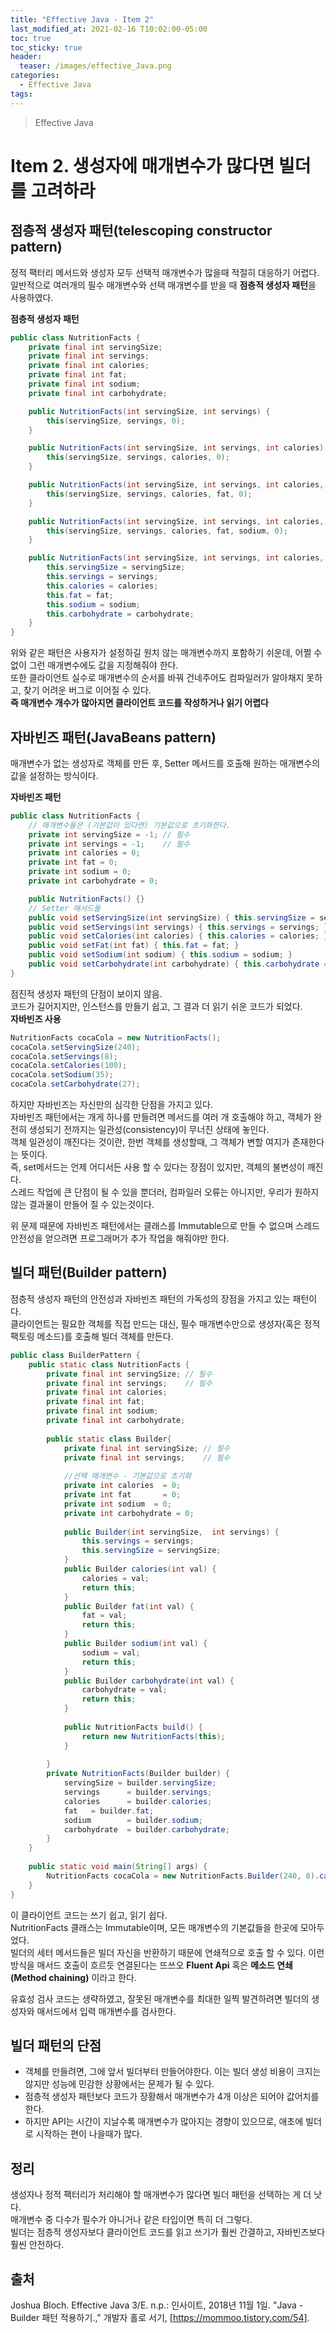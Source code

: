 ```yaml
---
title: "Effective Java - Item 2"
last_modified_at: 2021-02-16 T10:02:00-05:00
toc: true
toc_sticky: true
header:
  teaser: /images/effective_Java.png
categories: 
  - Effective Java
tags:
---
```


> Effective Java

Item 2. 생성자에 매개변수가 많다면 빌더를 고려하라
=============
 
## 점층적 생성자 패턴(telescoping constructor pattern)
정적 팩터리 메서드와 생성자 모두 선택적 매개변수가 많을때 적절히 대응하기 어렵다.  
일반적으로 여러개의 필수 매개변수와 선택 매개변수를 받을 때 **점층적 생성자 패턴**을 사용하였다.  

**점층적 생성자 패턴**  
```java
public class NutritionFacts {
    private final int servingSize;
    private final int servings;
    private final int calories;
    private final int fat;
    private final int sodium;
    private final int carbohydrate;

    public NutritionFacts(int servingSize, int servings) {
        this(servingSize, servings, 0);
    }

    public NutritionFacts(int servingSize, int servings, int calories) {
        this(servingSize, servings, calories, 0);
    }

    public NutritionFacts(int servingSize, int servings, int calories, int fat) {
        this(servingSize, servings, calories, fat, 0);
    }

    public NutritionFacts(int servingSize, int servings, int calories, int fat, int sodium) {
        this(servingSize, servings, calories, fat, sodium, 0);
    }

    public NutritionFacts(int servingSize, int servings, int calories, int fat, int sodium, int carbohydrate) {
        this.servingSize = servingSize;
        this.servings = servings;
        this.calories = calories;
        this.fat = fat;
        this.sodium = sodium;
        this.carbohydrate = carbohydrate;
    }
}
```
위와 같은 패턴은 사용자가 설정하길 원치 않는 매개변수까지 포함하기 쉬운데, 어쩔 수 없이 그런 매개변수에도 값을 지정해줘야 한다.  
또한 클라이언트 실수로 매개변수의 순서를 바꿔 건네주어도 컴파일러가 알아채지 못하고, 찾기 어려운 버그로 이어질 수 있다.  
**즉 매개변수 개수가 많아지면 클라이언트 코드를 작성하거나 읽기 어렵다**  

## 자바빈즈 패턴(JavaBeans pattern)
매개변수가 없는 생성자로 객체를 만든 후, Setter 메서드를 호출해 원하는 매개변수의 값을 설정하는 방식이다.  

**자바빈즈 패턴**
```java
public class NutritionFacts {
    // 매개변수들은 (기본값이 있다면) 기본값으로 초기화한다.
    private int servingSize = -1; // 필수
    private int servings = -1;    // 필수
    private int calories = 0;
    private int fat = 0;
    private int sodium = 0;
    private int carbohydrate = 0;

    public NutritionFacts() {}
    // Setter 매서드들
    public void setServingSize(int servingSize) { this.servingSize = servingSize; }
    public void setServings(int servings) { this.servings = servings; }
    public void setCalories(int calories) { this.calories = calories; }
    public void setFat(int fat) { this.fat = fat; }
    public void setSodium(int sodium) { this.sodium = sodium; }
    public void setCarbohydrate(int carbohydrate) { this.carbohydrate = carbohydrate;}
}
```
점진적 생성자 패턴의 단점이 보이지 않음.  
코드가 길어지지만, 인스턴스를 만들기 쉽고, 그 결과 더 읽기 쉬운 코드가 되었다.  
**자바빈즈 사용**
```java
NutritionFacts cocaCola = new NutritionFacts();
cocaCola.setServingSize(240);
cocaCola.setServings(8);
cocaCola.setCalories(100);
cocaCola.setSodium(35);
cocaCola.setCarbohydrate(27);
```
하지만 자바빈즈는 자신만의 심각한 단점을 가지고 있다.  
자바빈즈 패턴에서는 개게 하나를 만들려면 메서드를 여러 개 호출해야 하고, 객체가 완전히 생성되기 전까지는 일관성(consistency)이 무너진 상태에 놓인다.  
객체 일관성이 깨진다는 것이란, 한번 객체를 생성할때, 그 객체가 변할 여지가 존재한다는 뜻이다.  
즉, set메서드는 언제 어디서든 사용 할 수 있다는 장점이 있지만, 객체의 불변성이 깨진다.  
스레드 작업에 큰 단점이 될 수 있을 뿐더러, 컴파일러 오류는 아니지만, 우리가 원하지 않는 결과물이 만들어 질 수 있는것이다.  

위 문제 때문에 자바빈즈 패턴에서는 클래스를 Immutable으로 만들 수 없으며 스레드 안전성을 얻으려면 프로그래머가 추가 작업을 해줘야만 한다.  

## 빌더 패턴(Builder pattern)
점층적 생성자 패턴의 안전성과 자바빈즈 패턴의 가독성의 장점을 가지고 있는 패턴이다.  
클라이언트는 필요한 객체를 직접 만드는 대신, 필수 매개변수만으로 생성자(혹은 정적 팩토링 메소드)를 호출해 빌더 객체를 만든다.  

```java
public class BuilderPattern {
	public static class NutritionFacts { 
	    private final int servingSize; // 필수
	    private final int servings;    // 필수
	    private final int calories;
	    private final int fat;
	    private final int sodium;
	    private final int carbohydrate;
	    
	    public static class Builder{
	    	private final int servingSize; // 필수
		    private final int servings;    // 필수
		    
		    //선택 매개변수 - 기본값으로 초기화
		    private int calories  = 0;
		    private int fat       = 0;
		    private int sodium	= 0;
		    private int carbohydrate = 0;
		    
		    public Builder(int servingSize,  int servings) {
		    	this.servings = servings;
		    	this.servingSize = servingSize;
		    }
		    public Builder calories(int val) {
		    	calories = val;
		    	return this;
		    }
		    public Builder fat(int val) {
		    	fat = val;
		    	return this;
		    }
		    public Builder sodium(int val) {
		    	sodium = val;
		    	return this;
		    }
		    public Builder carbohydrate(int val) {
		    	carbohydrate = val;
		    	return this;
		    }
		    
		    public NutritionFacts build() {
		    	return new NutritionFacts(this);
		    }
   
	    }
	    private NutritionFacts(Builder builder) {
	    	servingSize = builder.servingSize;
	    	servings 	  = builder.servings;
	    	calories 	  = builder.calories;
	    	fat   = builder.fat;
	    	sodium		  = builder.sodium;
	    	carbohydrate  = builder.carbohydrate;
	    }
	}
	
	public static void main(String[] args) {
		NutritionFacts cocaCola = new NutritionFacts.Builder(240, 8).calories(100).sodium(35).carbohydrate(27).build();
	}
}
```
이 클라이언트 코드는 쓰기 쉽고, 읽기 쉽다.  
NutritionFacts 클래스는 Immutable이며, 모든 매개변수의 기본값들을 한곳에 모아두었다.  
빌더의 세터 메서드들은 빌더 자신을 반환하기 때문에 연쇄적으로 호출 할 수 있다. 
이런 방식을 매서드 호출이 흐르듯 연결된다는 뜨쓰오 **Fluent Api** 혹은 **메소드 연쇄(Method chaining)** 이라고 한다.  

유효성 검사 코드는 생략하였고, 잘못된 매개변수를 최대한 일찍 발견하려면 빌더의 생성자와 매서드에서 입력 매개변수를 검사한다.  

## 빌더 패턴의 단점
* 객체를 만들려면, 그에 앞서 빌더부터 만들어야한다. 이는 빌더 생성 비용이 크지는 않지만 성능에 민감한 상황에서는 문제가 될 수 있다.  
* 점층적 생성자 패턴보다 코드가 장황해서 매개변수가 4개 이상은 되어야 값어치를 한다.  
* 하지만 API는 시간이 지날수록 매개변수가 많아지는 경향이 있으므로, 애초에 빌더로 시작하는 편이 나을때가 많다.  

## 정리
생성자나 정적 팩터리가 처리해야 할 매개변수가 많다면 빌더 패턴을 선택하는 게 더 낫다.  
매개변수 중 다수가 필수가 아니거나 같은 타입이면 특히 더 그렇다.  
빌더는 점층적 생성자보다 클라이언트 코드를 읽고 쓰기가 훨씬 간결하고, 자바빈즈보다 훨씬 안전하다.  

## 출처
Joshua Bloch. Effective Java 3/E. n.p.: 인사이트, 2018년 11월 1일.
"Java - Builder 패턴 적용하기.," 개발자 홀로 서기, [https://mommoo.tistory.com/54].
